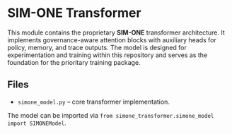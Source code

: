 # SIM-ONE Transformer

This module contains the proprietary **SIM-ONE** transformer architecture.
It implements governance-aware attention blocks with auxiliary heads for
policy, memory, and trace outputs. The model is designed for experimentation
and training within this repository and serves as the foundation for the
prioritary training package.

## Files

- `simone_model.py` – core transformer implementation.

The model can be imported via `from simone_transformer.simone_model import SIMONEModel`.
